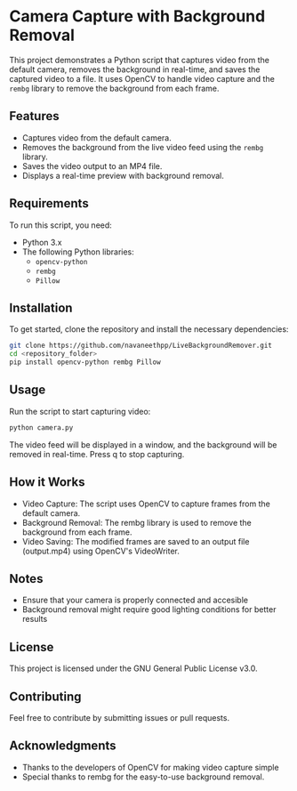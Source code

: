 # Camera Capture with Background Removal

This project demonstrates a Python script that captures video from the default camera, removes the background in real-time, and saves the captured video to a file. It uses OpenCV to handle video capture and the `rembg` library to remove the background from each frame.

## Features
- Captures video from the default camera.
- Removes the background from the live video feed using the `rembg` library.
- Saves the video output to an MP4 file.
- Displays a real-time preview with background removal.

## Requirements
To run this script, you need:
- Python 3.x
- The following Python libraries:
  - `opencv-python`
  - `rembg`
  - `Pillow`

## Installation
To get started, clone the repository and install the necessary dependencies:

```sh
git clone https://github.com/navaneethpp/LiveBackgroundRemover.git
cd <repository_folder>
pip install opencv-python rembg Pillow
```

## Usage
Run the script to start capturing video:
```sh
python camera.py
```
The video feed will be displayed in a window, and the background will be removed in real-time. Press q to stop capturing.

## How it Works
- Video Capture: The script uses OpenCV to capture frames from the default camera.
- Background Removal: The rembg library is used to remove the background from each frame.
- Video Saving: The modified frames are saved to an output file (output.mp4) using OpenCV's VideoWriter.

## Notes
- Ensure that your camera is properly connected and accesible
- Background removal might require good lighting conditions for better results

## License
This project is licensed under the GNU General Public License v3.0.

## Contributing
Feel free to contribute by submitting issues or pull requests.

## Acknowledgments
- Thanks to the developers of OpenCV for making video capture simple
- Special thanks to rembg for the easy-to-use background removal.
